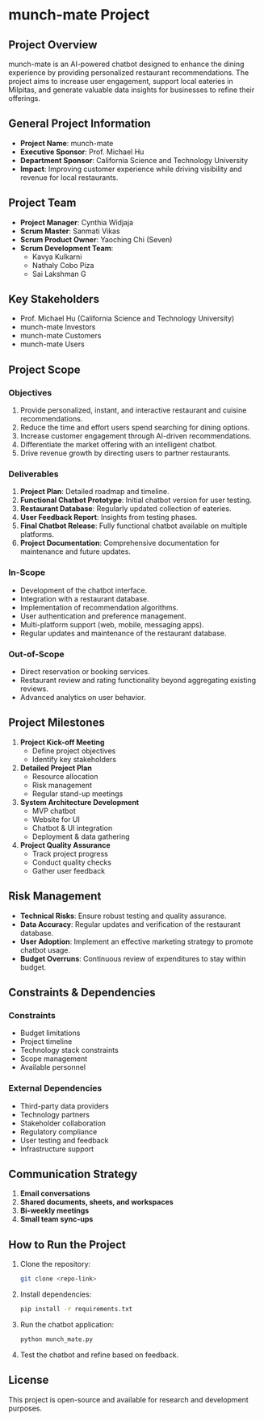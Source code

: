 # munch-mate Project

## Project Overview
munch-mate is an AI-powered chatbot designed to enhance the dining experience by providing personalized restaurant recommendations. The project aims to increase user engagement, support local eateries in Milpitas, and generate valuable data insights for businesses to refine their offerings.

## General Project Information
- **Project Name**: munch-mate
- **Executive Sponsor**: Prof. Michael Hu
- **Department Sponsor**: California Science and Technology University
- **Impact**: Improving customer experience while driving visibility and revenue for local restaurants.

## Project Team
- **Project Manager**: Cynthia Widjaja
- **Scrum Master**: Sanmati Vikas
- **Scrum Product Owner**: Yaoching Chi (Seven)
- **Scrum Development Team**:
  - Kavya Kulkarni
  - Nathaly Cobo Piza
  - Sai Lakshman G

## Key Stakeholders
- Prof. Michael Hu (California Science and Technology University)
- munch-mate Investors
- munch-mate Customers
- munch-mate Users

## Project Scope
### **Objectives**
1. Provide personalized, instant, and interactive restaurant and cuisine recommendations.
2. Reduce the time and effort users spend searching for dining options.
3. Increase customer engagement through AI-driven recommendations.
4. Differentiate the market offering with an intelligent chatbot.
5. Drive revenue growth by directing users to partner restaurants.

### **Deliverables**
1. **Project Plan**: Detailed roadmap and timeline.
2. **Functional Chatbot Prototype**: Initial chatbot version for user testing.
3. **Restaurant Database**: Regularly updated collection of eateries.
4. **User Feedback Report**: Insights from testing phases.
5. **Final Chatbot Release**: Fully functional chatbot available on multiple platforms.
6. **Project Documentation**: Comprehensive documentation for maintenance and future updates.

### **In-Scope**
- Development of the chatbot interface.
- Integration with a restaurant database.
- Implementation of recommendation algorithms.
- User authentication and preference management.
- Multi-platform support (web, mobile, messaging apps).
- Regular updates and maintenance of the restaurant database.

### **Out-of-Scope**
- Direct reservation or booking services.
- Restaurant review and rating functionality beyond aggregating existing reviews.
- Advanced analytics on user behavior.

## Project Milestones
1. **Project Kick-off Meeting**
   - Define project objectives
   - Identify key stakeholders
2. **Detailed Project Plan**
   - Resource allocation
   - Risk management
   - Regular stand-up meetings
3. **System Architecture Development**
   - MVP chatbot
   - Website for UI
   - Chatbot & UI integration
   - Deployment & data gathering
4. **Project Quality Assurance**
   - Track project progress
   - Conduct quality checks
   - Gather user feedback

## Risk Management
- **Technical Risks**: Ensure robust testing and quality assurance.
- **Data Accuracy**: Regular updates and verification of the restaurant database.
- **User Adoption**: Implement an effective marketing strategy to promote chatbot usage.
- **Budget Overruns**: Continuous review of expenditures to stay within budget.

## Constraints & Dependencies
### **Constraints**
- Budget limitations
- Project timeline
- Technology stack constraints
- Scope management
- Available personnel

### **External Dependencies**
- Third-party data providers
- Technology partners
- Stakeholder collaboration
- Regulatory compliance
- User testing and feedback
- Infrastructure support

## Communication Strategy
1. **Email conversations**
2. **Shared documents, sheets, and workspaces**
3. **Bi-weekly meetings**
4. **Small team sync-ups**

## How to Run the Project
1. Clone the repository:
   ```bash
   git clone <repo-link>
   ```
2. Install dependencies:
   ```bash
   pip install -r requirements.txt
   ```
3. Run the chatbot application:
   ```bash
   python munch_mate.py
   ```
4. Test the chatbot and refine based on feedback.

## License
This project is open-source and available for research and development purposes.
